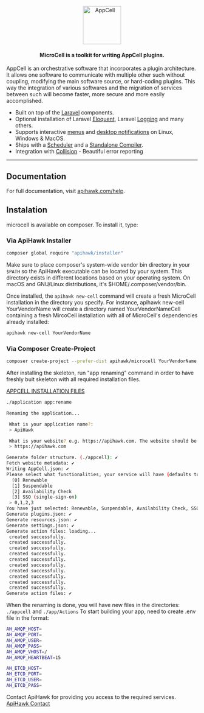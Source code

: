 <p align="center">
    <img title="AppCell" height="100" src="https://cdn.apihawk.com/welcome-images/appcell.png" />
</p>


<h4> <center>MicroCell is a toolkit for writing AppCell plugins.</h4>


AppCell is an orchestrative software that incorporates a plugin architecture. It allows one software to communicate with multiple other such without coupling, modifying the main software source, or hard-coding plugins. This way the integration of various softwares and the migration of services between such will become faster, more secure and more easily accomplished.

- Built on top of the [Laravel](https://laravel.com) components.
- Optional installation of Laravel [Eloquent](https://laravel-zero.com/docs/database/), Laravel [Logging](https://laravel-zero.com/docs/logging/) and many others.
- Supports interactive [menus](https://laravel-zero.com/docs/build-interactive-menus/) and [desktop notifications](https://laravel-zero.com/docs/send-desktop-notifications/) on Linux, Windows & MacOS.
- Ships with a [Scheduler](https://laravel-zero.com/docs/task-scheduling/) and  a [Standalone Compiler](https://laravel-zero.com/docs/build-a-standalone-application/).
- Integration with [Collision](https://github.com/nunomaduro/collision) - Beautiful error reporting

------

## Documentation

For full documentation, visit [apihawk.com/help](https://www.apihawk.com/en/help/).

## Instalation

microcell is available on composer. To install it, type:

### Via ApiHawk Installer
```bash
composer global require "apihawk/installer"
```

Make sure to place composer's system-wide vendor bin directory in your `$PATH` so the ApiHawk executable can be located by your system. This directory exists in different locations based on your operating system. On macOS and GNU/Linux distributions, it's $HOME/.composer/vendor/bin.

Once installed, the `apihawk new-cell` command will create a fresh MicroCell installation in the directory you specify. For instance, apihawk new-cell YourVendorName will create a directory named YourVendorNameCell containing a fresh MircoCell installation with all of MicroCell's dependencies already installed:
```bash
apihawk new-cell YourVendorName
```

### Via Composer Create-Project
```bash
composer create-project --prefer-dist apihawk/microcell YourVendorName
```

After installing the skeleton, run "app renaming" command in order to have freshly buit skeleton with all required installation files. 

[APPCELL INSTALLATION FILES](https://www.apihawk.com/en/help/appcell/appcell-installation-files/)

```bash
./application app:rename
```

```bash
Renaming the application...

 What is your application name?:
 > ApiHawk

 What is your website? e.g. https://apihawk.com. The website should be reachable:
 > https://apihawk.com

Generate folder structure. (./appcell): ✔
Fetch website metadata: ✔
Writing AppCell.json: ✔
Please select what functionalities, your service will have (defaults to renewable, suspendable). Multiple choice support. E.g. 0,1,2,3
  [0] Renewable
  [1] Suspendable
  [2] Availability Check
  [3] SSO (single-sign-on)
 > 0,1,2,3
You have just selected: Renewable, Suspendable, Availability Check, SSO (single-sign-on)
Generate plugins.json: ✔
Generate resources.json: ✔
Generate settings.json: ✔
Generate action files: loading... 
 created successfully.
 created successfully.
 created successfully.
 created successfully.
 created successfully.
 created successfully.
 created successfully.
 created successfully.
 created successfully.
 created successfully.
Generate action files: ✔
```
 
When the renaming is done, you will have new files in the directories: `./appcell` and `./app/Actions`
To start building your app, need to create .env file in the format: 

```bash
AH_AMQP_HOST=
AH_AMQP_PORT=
AH_AMQP_USER=
AH_AMQP_PASS=
AH_AMQP_VHOST=/
AH_AMQP_HEARTBEAT=15

AH_ETCD_HOST=
AH_ETCD_PORT=
AH_ETCD_USER=
AH_ETCD_PASS=
```

Contact ApiHawk for providing you access to the required services.
[ApiHawk Contact](https://www.apihawk.com/en/contacts/)
